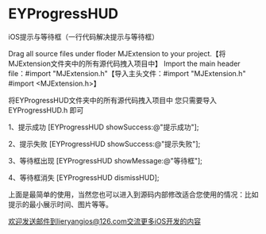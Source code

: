 # EYProgressHUD
iOS提示与等待框（一行代码解决提示与等待框）

Drag all source files under floder MJExtension to your project.【将MJExtension文件夹中的所有源代码拽入项目中】
Import the main header file：#import "MJExtension.h"【导入主头文件：#import "MJExtension.h" #import <MJExtension.h>】

将EYProgressHUD文件夹中的所有源代码拽入项目中
您只需要导入 EYProgressHUD.h 即可

1、提示成功
[EYProgressHUD showSuccess:@"提示成功"];

2、提示失败
[EYProgressHUD showSuccess:@"提示失败"];

3、等待框出现
[EYProgressHUD showMessage:@"等待框"];

4、等待框消失
[EYProgressHUD dismissHUD];

上面是最简单的使用，当然您也可以进入到源码内部修改适合您使用的情况：比如提示的最小展示时间、图片等等。

欢迎发送邮件到lieryangios@126.com交流更多iOS开发的内容
